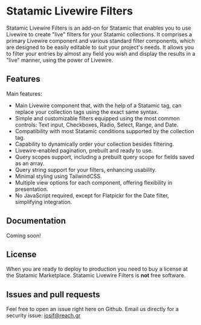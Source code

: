 # Statamic Livewire Filters

Statamic Livewire Filters is an add-on for Statamic that enables you to use Livewire to create "live" filters for your Statamic collections. It comprises a primary Livewire component and various standard filter components, which are designed to be easily editable to suit your project's needs. It allows you to filter your entries by almost any field you wish and display the results in a "live" manner, using the power of Livewire.

## Features

Main features:

- Main Livewire component that, with the help of a Statamic tag, can replace your collection tags using the exact same syntax.
- Simple and customizable filters equipped using the most common controls: Text input, Checkboxes, Radio, Select, Range, and Date.
- Compatibility with most Statamic conditions supported by the collection tag.
- Capability to dynamically order your collection besides filtering.
- Livewire-enabled pagination, prebuilt and ready to use.
- Query scopes support, including a prebuilt query scope for fields saved as an array.
- Query string support for your filters, enhancing usability.
- Minimal styling using TailwindCSS.
- Multiple view options for each component, offering flexibility in presentation.
- No JavaScript required, except for Flatpickr for the Date filter, simplifying integration.

## Documentation

Coming soon!

## License 

When you are ready to deploy to production you need to buy a license at the Statamic Marketplace.
Statamic Livewire Filters is **not** free software. 

## Issues and pull requests 

Feel free to open an issue right here on Github. Email us directly for a security issue: iosif@reach.gr

